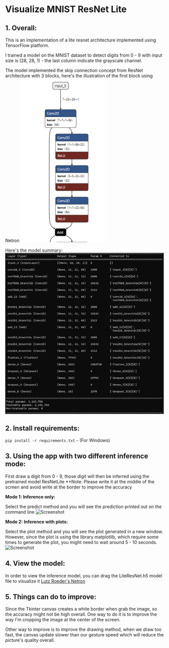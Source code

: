 # Visualize MNIST ResNet Lite

## 1. Overall:
This is an implementation of a lite resnet architecture implemented using TensorFlow platform. 

I trained a model on the MNIST dataset to detect digits from 0 - 9 with input size is (28, 28, 1) - the last column indicate the grayscale channel.

The model implemented the skip connection concept from ResNet architecture with 3 blocks, here's the illustration of the first block using Netron
![Screenshot](skipConnection.png)

Here's the model summary:
![Screenshot](modelSummary.png)

## 2. Install requirements:
```pip install -r requirements.txt``` - (For Windows)

## 3. Using the app with two different inference mode:

First draw a digit from 0 - 9, those digit will then be inferred using the pretrained model ResNetLite
**Note: Please write it at the middle of the screen and avoid write at the border to improve the accuracy 

**Mode 1: Inference only:**

Select the predict method and you will see the prediction printed out on the command line
![Screenshot](predict.png)


**Mode 2: Inference with plots:**

Select the plot method and you will see the plot generated in a new window. However, since the plot is using the library matplotlib, which require some times to generate the plot, you might need to wait around 5 - 10 seconds.
![Screenshot](plot.png)

## 4. View the model:

In order to view the inference model, you can drag the LiteResNet.h5 model file to visualize it
[Lutz Roeder's Netron](https://netron.app/)

## 5. Things can do to improve:

Since the Tkinter canvas creates a white border when grab the image, so the accuracy might not be high overall. One way to do it is to improve the way I'm cropping the image at the center of the screen.

Other way to improve is to improve the drawing method, when we draw too fast, the canvas update slower than our gesture speed which will reduce the picture's quality overall.

